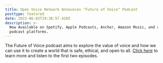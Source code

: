 ```yaml
---
title: Open Voice Network Announces "Future of Voice" Podcast
posttype: featured
date: 2022-06-02T19:36:57.420Z
description: >-
  Now Available on Spotify, Apple Podcasts, Anchor, Amazon Music, and additional
  podcast platforms.
---
```

The Future of Voice podcast aims to explore the value of voice and how we can use it to create a world that is safe, ethical, and open to all. [Click here](https://openvoicenetwork.org/post/introducing-the-future-of-voice-podcast/) to learn more and listen to the first two episodes.
